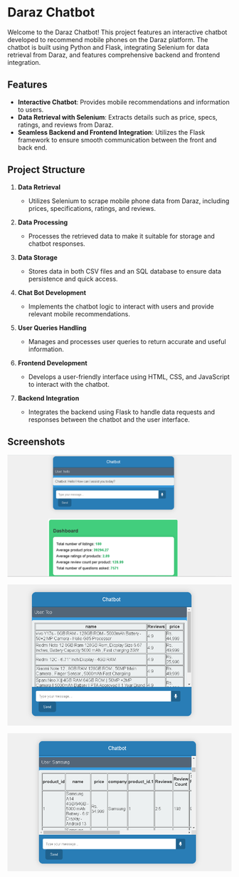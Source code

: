 # Daraz Chatbot

Welcome to the Daraz Chatbot! This project features an interactive chatbot developed to recommend mobile phones on the Daraz platform. The chatbot is built using Python and Flask, integrating Selenium for data retrieval from Daraz, and features comprehensive backend and frontend integration.

## Features

- **Interactive Chatbot**: Provides mobile recommendations and information to users.
- **Data Retrieval with Selenium**: Extracts details such as price, specs, ratings, and reviews from Daraz.
- **Seamless Backend and Frontend Integration**: Utilizes the Flask framework to ensure smooth communication between the front and back end.

## Project Structure

1. **Data Retrieval**
   - Utilizes Selenium to scrape mobile phone data from Daraz, including prices, specifications, ratings, and reviews.
   
2. **Data Processing**
   - Processes the retrieved data to make it suitable for storage and chatbot responses.

3. **Data Storage**
   - Stores data in both CSV files and an SQL database to ensure data persistence and quick access.
   
4. **Chat Bot Development**
   - Implements the chatbot logic to interact with users and provide relevant mobile recommendations.
   
5. **User Queries Handling**
   - Manages and processes user queries to return accurate and useful information.

6. **Frontend Development**
   - Develops a user-friendly interface using HTML, CSS, and JavaScript to interact with the chatbot.

7. **Backend Integration**
   - Integrates the backend using Flask to handle data requests and responses between the chatbot and the user interface.

## Screenshots

![Screenshot 1](images/Screenshot1.png)

![Screenshot 3](images/Screenshot3.png)

![Screenshot 2](images/Screenshot2.png)
